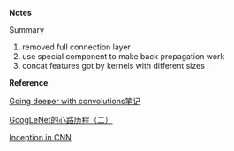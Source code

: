 

**Notes**

Summary
1. removed full connection layer
2. use special component to make back propagation work 
3. concat features got by kernels with different sizes 
. 



**Reference**

<a href="http://www.gageet.com/2014/09203.php">Going deeper with convolutions笔记</a>

<a href="http://www.jianshu.com/p/a2ad00eddbd5">GoogLeNet的心路历程（二）</a>

<a href="http://blog.csdn.net/stdcoutzyx/article/details/51052847">Inception in CNN</a> 
